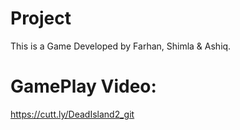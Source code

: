# Project
This is a Game Developed by Farhan, Shimla & Ashiq.

# GamePlay Video:
https://cutt.ly/DeadIsland2_git
